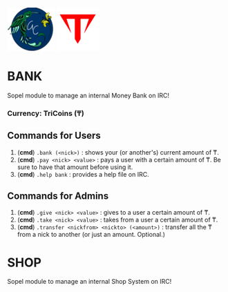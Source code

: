 <img src="https://github.com/giovannetor/Trinacry/blob/main/perlogo_small.png" alt="perlogo" width="110" height="100"> <img src="https://github.com/giovannetor/Trinacry/blob/main/T_LOGO_WHITE.png" alt="TTT_logo_white" width="100" height="100">
# BANK
Sopel module to manage an internal Money Bank on IRC! 

### Currency: TriCoins (₸)

## Commands for Users
1. (**cmd**) `.bank (<nick>)` : shows your (or another's) current amount of ₸.
1. (**cmd**) `.pay <nick> <value>` : pays a user with a certain amount of ₸. Be sure to have that amount before using it.
1. (**cmd**) `.help bank` : provides a help file on IRC.
## Commands for Admins
1. (**cmd**) `.give <nick> <value>` : gives to a user a certain amount of ₸.
1. (**cmd**) `.take <nick> <value>` : takes from a user a certain amount of ₸.
1. (**cmd**) `.transfer <nickfrom> <nickto> (<amount>)` : transfer all the ₸ from a nick to another (or just an amount. Optional.)


# SHOP
Sopel module to manage an internal Shop System on IRC!



